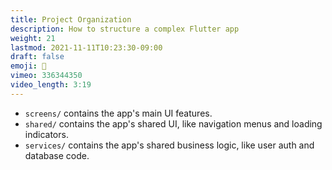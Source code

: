```yaml
---
title: Project Organization
description: How to structure a complex Flutter app
weight: 21
lastmod: 2021-11-11T10:23:30-09:00
draft: false
emoji: 🍱
vimeo: 336344350
video_length: 3:19
---
```


- `screens/` contains the app's main UI features.
- `shared/` contains the app's shared UI, like navigation menus and loading indicators.
- `services/` contains the app's shared business logic, like user auth and database code.
